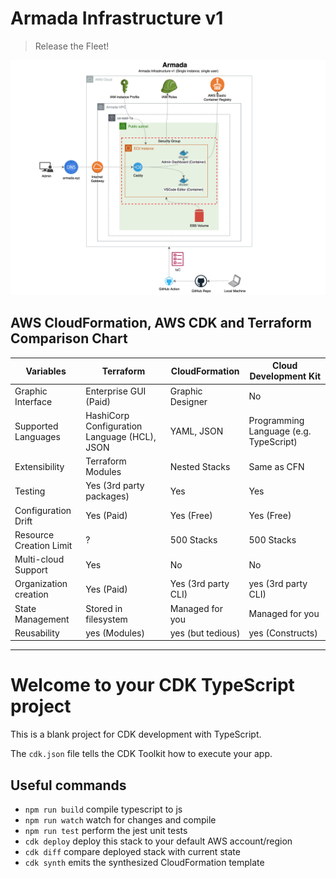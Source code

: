 
# Armada Infrastructure v1

> Release the Fleet!

![Armada infra v1](armada-infra-v1.png)

## AWS CloudFormation, AWS CDK and Terraform Comparison Chart

| Variables               | Terraform                                    | CloudFormation      | Cloud Development Kit                  |
| ----------------------- | -------------------------------------------- | ------------------- | -------------------------------------- |
| Graphic Interface       | Enterprise GUI (Paid)                        | Graphic Designer    | No                                    |
| Supported Languages     | HashiCorp Configuration Language (HCL), JSON | YAML, JSON          | Programming Language (e.g. TypeScript) |
| Extensibility           | Terraform Modules                            | Nested Stacks       | Same as CFN                            |
| Testing                 | Yes (3rd party packages)                     | Yes                 | Yes                                    |
| Configuration Drift     | Yes (Paid)                                   | Yes (Free)          | Yes (Free)                             |
| Resource Creation Limit | ?                                            | 500 Stacks          | 500 Stacks                             |
| Multi-cloud Support     | Yes                                          | No                  | No                                     |
| Organization creation   | Yes (Paid)                                   | Yes (3rd party CLI) | yes (3rd party CLI)                    |
| State Management        | Stored in filesystem                         | Managed for you     | Managed for you                        |
| Reusability             | yes (Modules)                                | yes (but tedious)   | yes (Constructs)                       |


---

# Welcome to your CDK TypeScript project

This is a blank project for CDK development with TypeScript.

The `cdk.json` file tells the CDK Toolkit how to execute your app.

## Useful commands

* `npm run build`   compile typescript to js
* `npm run watch`   watch for changes and compile
* `npm run test`    perform the jest unit tests
* `cdk deploy`      deploy this stack to your default AWS account/region
* `cdk diff`        compare deployed stack with current state
* `cdk synth`       emits the synthesized CloudFormation template
